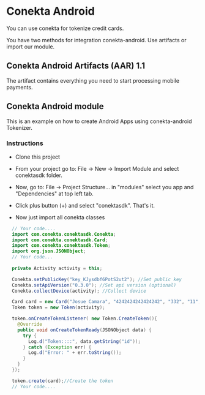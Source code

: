 # Conekta Android
You can use conekta for tokenize credit cards.

You have two methods for integration conekta-android. Use artifacts or import our module.

## Conekta Android Artifacts (AAR) 1.1
The artifact contains everything you need to start processing mobile payments.

## Conekta Android module

This is an example on how to create Android Apps using conekta-android Tokenizer.

### Instructions
- Clone this project

- From your project go to: File -> New -> Import Module and select conektasdk folder.

- Now, go to: File -> Project Structure... in "modules" select you app and "Dependencies" at top left tab.

- Click plus button (+) and select "conektasdk". That's it.

- Now just import all conekta classes


```java
  // Your code....
  import com.conekta.conektasdk.Conekta;
  import com.conekta.conektasdk.Card;
  import com.conekta.conektasdk.Token;
  import org.json.JSONObject;
  // Your code...
  
  private Activity activity = this;

  Conekta.setPublicKey("key_KJysdbf6PotS2ut2"); //Set public key
  Conekta.setApiVersion("0.3.0"); //Set api version (optional)
  Conekta.collectDevice(activity); //Collect device

  Card card = new Card("Josue Camara", "4242424242424242", "332", "11", "2017");
  Token token = new Token(activity);

  token.onCreateTokenListener( new Token.CreateToken(){
    @Override
    public void onCreateTokenReady(JSONObject data) {
      try {
        Log.d("Token::::", data.getString("id"));
      } catch (Exception err) {
        Log.d("Error: " + err.toString());
      }
    }
  });

  token.create(card);//Create the token
  // Your code....
```
